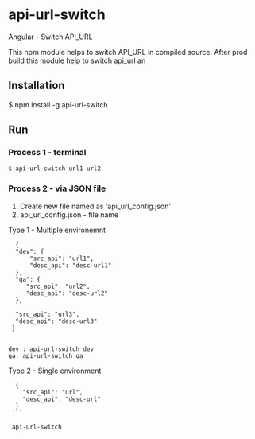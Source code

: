 
# api-url-switch #

Angular - Switch API_URL 

This npm module helps to switch API_URL in compiled source. After prod build this module help to switch api_url an 

## Installation

$ npm install -g api-url-switch 

## Run

### Process 1 - terminal 
    $ api-url-switch url1 url2

### Process 2 - via JSON file

 1. Create new file named as 'api_url_config.json'
 2. api_url_config.json - file name
 
   Type 1 - Multiple environemnt 
   ```
     {
     "dev": {
         "src_api": "url1",
         "desc_api": "desc-url1"
     },
     "qa": {
        "src_api": "url2",
        "desc_api": "desc-url2"
     },

     "src_api": "url3",
     "desc_api": "desc-url3"
    }
    
   ```
    dev : api-url-switch dev 
    qa: api-url-switch qa 
    
   Type 2 - Single environment 
   ```
     {
       "src_api": "url",
       "desc_api": "desc-url"
     }
    ```
    
    api-url-switch 
  
     

